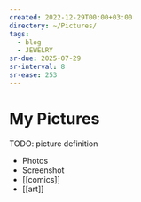 ```yaml
---
created: 2022-12-29T00:00+03:00
directory: ~/Pictures/
tags:
  - blog
  - JEWELRY
sr-due: 2025-07-29
sr-interval: 8
sr-ease: 253
---
```


# My Pictures

TODO: picture definition

- Photos
- Screenshot
- [[comics]]
- [[art]]
